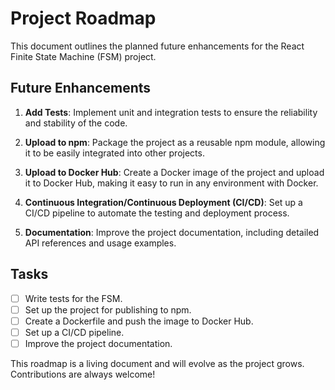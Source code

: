 # Project Roadmap

This document outlines the planned future enhancements for the React Finite State Machine (FSM) project.

## Future Enhancements

1. **Add Tests**: Implement unit and integration tests to ensure the reliability and stability of the code.

2. **Upload to npm**: Package the project as a reusable npm module, allowing it to be easily integrated into other projects.

3. **Upload to Docker Hub**: Create a Docker image of the project and upload it to Docker Hub, making it easy to run in any environment with Docker.

4. **Continuous Integration/Continuous Deployment (CI/CD)**: Set up a CI/CD pipeline to automate the testing and deployment process.

5. **Documentation**: Improve the project documentation, including detailed API references and usage examples.

## Tasks

- [ ] Write tests for the FSM.
- [ ] Set up the project for publishing to npm.
- [ ] Create a Dockerfile and push the image to Docker Hub.
- [ ] Set up a CI/CD pipeline.
- [ ] Improve the project documentation.

This roadmap is a living document and will evolve as the project grows. Contributions are always welcome!